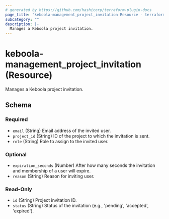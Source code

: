 ```yaml
---
# generated by https://github.com/hashicorp/terraform-plugin-docs
page_title: "keboola-management_project_invitation Resource - terraform-provider-keboola-management"
subcategory: ""
description: |-
  Manages a Keboola project invitation.
---
```


# keboola-management_project_invitation (Resource)

Manages a Keboola project invitation.



<!-- schema generated by tfplugindocs -->
## Schema

### Required

- `email` (String) Email address of the invited user.
- `project_id` (String) ID of the project to which the invitation is sent.
- `role` (String) Role to assign to the invited user.

### Optional

- `expiration_seconds` (Number) After how many seconds the invitation and membership of a user will expire.
- `reason` (String) Reason for inviting user.

### Read-Only

- `id` (String) Project invitation ID.
- `status` (String) Status of the invitation (e.g., 'pending', 'accepted', 'expired').
